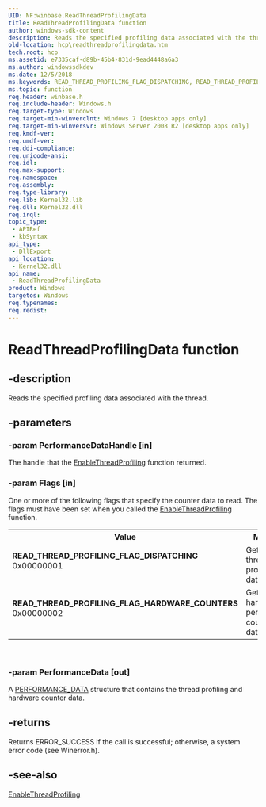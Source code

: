 ```yaml
---
UID: NF:winbase.ReadThreadProfilingData
title: ReadThreadProfilingData function
author: windows-sdk-content
description: Reads the specified profiling data associated with the thread.
old-location: hcp\readthreadprofilingdata.htm
tech.root: hcp
ms.assetid: e7335caf-d89b-45b4-831d-9ead4448a6a3
ms.author: windowssdkdev
ms.date: 12/5/2018
ms.keywords: READ_THREAD_PROFILING_FLAG_DISPATCHING, READ_THREAD_PROFILING_FLAG_HARDWARE_COUNTERS, ReadThreadProfilingData, ReadThreadProfilingData function [Hardware Counter Profiling], hcp.readthreadprofilingdata, winbase/ReadThreadProfilingData
ms.topic: function
req.header: winbase.h
req.include-header: Windows.h
req.target-type: Windows
req.target-min-winverclnt: Windows 7 [desktop apps only]
req.target-min-winversvr: Windows Server 2008 R2 [desktop apps only]
req.kmdf-ver: 
req.umdf-ver: 
req.ddi-compliance: 
req.unicode-ansi: 
req.idl: 
req.max-support: 
req.namespace: 
req.assembly: 
req.type-library: 
req.lib: Kernel32.lib
req.dll: Kernel32.dll
req.irql: 
topic_type:
 - APIRef
 - kbSyntax
api_type:
 - DllExport
api_location:
 - Kernel32.dll
api_name:
 - ReadThreadProfilingData
product: Windows
targetos: Windows
req.typenames: 
req.redist: 
---
```


# ReadThreadProfilingData function


## -description


Reads the specified profiling data associated with the thread.


## -parameters




### -param PerformanceDataHandle [in]

The handle that the <a href="https://msdn.microsoft.com/dbbe5b01-cabf-42cb-9ed9-c2c143f9923b">EnableThreadProfiling</a> function returned.


### -param Flags [in]

One or more of the following flags that specify the counter data to read. The flags must have been set when you called the <a href="https://msdn.microsoft.com/dbbe5b01-cabf-42cb-9ed9-c2c143f9923b">EnableThreadProfiling</a> function.

<table>
<tr>
<th>Value</th>
<th>Meaning</th>
</tr>
<tr>
<td width="40%"><a id="READ_THREAD_PROFILING_FLAG_DISPATCHING"></a><a id="read_thread_profiling_flag_dispatching"></a><dl>
<dt><b>READ_THREAD_PROFILING_FLAG_DISPATCHING</b></dt>
<dt>0x00000001</dt>
</dl>
</td>
<td width="60%">
Get the thread profiling data.

</td>
</tr>
<tr>
<td width="40%"><a id="READ_THREAD_PROFILING_FLAG_HARDWARE_COUNTERS"></a><a id="read_thread_profiling_flag_hardware_counters"></a><dl>
<dt><b>READ_THREAD_PROFILING_FLAG_HARDWARE_COUNTERS</b></dt>
<dt>0x00000002</dt>
</dl>
</td>
<td width="60%">
Get the hardware performance counters data.

</td>
</tr>
</table>
 


### -param PerformanceData [out]

A <a href="https://msdn.microsoft.com/468060cc-7b17-4ef4-8ae0-74d2bfcd5e4a">PERFORMANCE_DATA</a> structure that contains the thread profiling and hardware counter data.


## -returns



 Returns ERROR_SUCCESS if the call is successful; otherwise, a system error code (see Winerror.h).




## -see-also




<a href="https://msdn.microsoft.com/dbbe5b01-cabf-42cb-9ed9-c2c143f9923b">EnableThreadProfiling</a>
 

 

